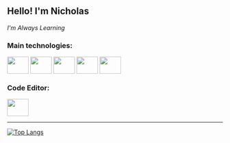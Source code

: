 ## Hello! I'm Nicholas

*I'm Always Learning*

<div style='display: inline_block'>
<h3>Main technologies:</h3>
<img align='center' height='40' width='50' src="https://cdn.jsdelivr.net/gh/devicons/devicon/icons/typescript/typescript-plain.svg" />
<img align='center' height='40' width='50' src="https://cdn.jsdelivr.net/gh/devicons/devicon/icons/javascript/javascript-plain.svg" />
<img align='center' height='40' width='50' src="https://cdn.jsdelivr.net/gh/devicons/devicon/icons/nodejs/nodejs-original.svg" />
<img align='center' height='40' width='50' src="https://cdn.jsdelivr.net/gh/devicons/devicon/icons/react/react-original.svg" />
<img align='center' height='40' width='50' src="https://cdn.jsdelivr.net/gh/devicons/devicon/icons/mongodb/mongodb-original.svg" />
</div>

<div>
  <h3>Code Editor:</h3>
  <img align='center' height='40' width='50' src="https://cdn.jsdelivr.net/gh/devicons/devicon/icons/vscode/vscode-original.svg" />
</div>

<hr>

[![Top Langs](https://github-readme-stats.vercel.app/api/top-langs/?username=nicholas-yo&layout=compact)](https://github.com/anuraghazra/github-readme-stats)

